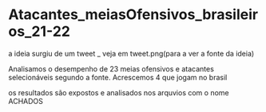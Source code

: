 # Atacantes_meiasOfensivos_brasileiros_21-22
a ideia surgiu de um tweet _ veja em tweet.png(para a ver a fonte da ideia)

Analisamos o desempenho de 23 meias ofensivos e atacantes selecionáveis segundo a fonte.
Acrescemos 4 que jogam no brasil

os resultados são expostos e analisados nos arquvios com o nome ACHADOS
